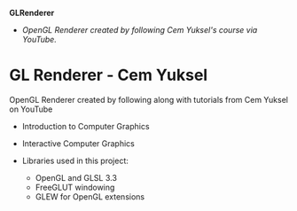 **GLRenderer**
- *OpenGL Renderer created by following Cem Yuksel's course via YouTube.*

# GL Renderer - Cem Yuksel
OpenGL Renderer created by following along with tutorials from Cem Yuksel on YouTube
- Introduction to Computer Graphics
- Interactive Computer Graphics

- Libraries used in this project:
    - OpenGL and GLSL 3.3
    - FreeGLUT windowing
    - GLEW for OpenGL extensions

